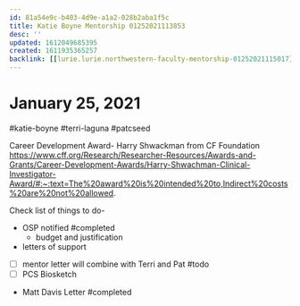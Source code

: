 ```yaml
---
id: 81a54e9c-b403-4d9e-a1a2-028b2aba1f5c
title: Katie Boyne Mentorship 01252021113853
desc: ''
updated: 1612049685395
created: 1611935365257
backlink: [[lurie.lurie.northwestern-faculty-mentorship-01252021115017]]
---
```

# January 25, 2021

#katie-boyne #terri-laguna #patcseed 

Career Development Award- Harry Shwackman from CF Foundation
<https://www.cff.org/Research/Researcher-Resources/Awards-and-Grants/Career-Development-Awards/Harry-Shwachman-Clinical-Investigator-Award/#:~:text=The%20award%20is%20intended%20to,Indirect%20costs%20are%20not%20allowed>.

Check list of things to do-

- OSP notified #completed
  - budget and justification
- letters of support
- [ ] mentor letter will combine with Terri and Pat #todo 
- [ ] PCS Biosketch
- Matt Davis Letter #completed

